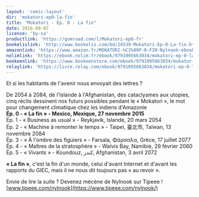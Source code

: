 ```yaml
---
layout: 'comic-layout'
dir: 'mokatori-ep0-la-fin'
title: "Mokatori - Ép. 0 - La fin"
date: 2016-09-07
license: 'by-sa'
productlink: 'https://gumroad.com/l/Mokatori-ep0-fr'
bookelislink: 'http://www.bookelis.com/bd/24539-Mokatori-Ep-0-La-fin.html'
amazonlink: 'https://www.amazon.fr/MOKATORI-%C3%89P-0-FIN-Nylnook-ebook/dp/B01LB0ZTXK/'
nolimlink: 'https://ebook.nolim.fr/ebook/9791095663034/mokatori-ep-0-la-fin-nylnook'
bookeenlink: 'https://www.bookeenstore.com/ebook/9791095663034/mokatori-ep-0-la-fin-nylnook'
relaylink: 'https://livre.relay.com/ebook/9791095663034/mokatori-ep-0-la-fin-nylnook'
---
```


Et si les habitants de l'avenir nous envoyait des lettres ?

De 2054 à 2084, de l'Islande à l'Afghanistan, des cataclysmes aux utopies, cinq récits dessinent nos futurs possibles pendant le « Mokatori », le mot pour changement climatique chez les indiens d'Amazonie  
**Ép. 0 - « La fin » - Mexico, Mexique, 27 novembre 2015**   
Ép. 1 - « Business as usual » - Reykjavík, Islande, 20 mars 2054   
Ép. 2 - « Machine à remonter le temps » - Taipei, 臺北市, Taïwan, 13 novembre 2084   
Ép. 3 - « À l'ombre des figuiers » - Farsala, Φάρσαλα, Grèce, 17 juillet 2077   
Ép. 4 - « Maîtres de la stratosphère » - Walvis Bay, Namibie, 29 février 2060   
Ép. 5 - « Vivants » - Koundouz, کندز, Afghanistan, 3 avril 2072   

**« La fin »**, c'est la fin d'un monde, celui d'avant Internet et d'avant les rapports du GIEC, mais il ne nous dit toujours pas « au revoir ».

Envie de lire la suite ?
Devenez mécène de Nylnook sur Tipeee !
[www.tipeee.com/nylnook](https://www.tipeee.com/nylnook/)
